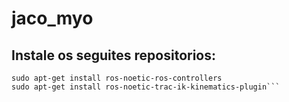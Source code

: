 # jaco_myo

## Instale os seguites repositorios:
```sudo apt-get install ros-noetic-gazebo-ros-control
sudo apt-get install ros-noetic-ros-controllers
sudo apt-get install ros-noetic-trac-ik-kinematics-plugin```
